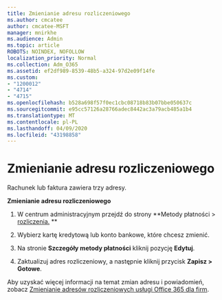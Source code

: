 ```yaml
---
title: Zmienianie adresu rozliczeniowego
ms.author: cmcatee
author: cmcatee-MSFT
manager: mnirkhe
ms.audience: Admin
ms.topic: article
ROBOTS: NOINDEX, NOFOLLOW
localization_priority: Normal
ms.collection: Adm_O365
ms.assetid: ef2df989-8539-48b5-a324-97d2e09f14fe
ms.custom:
- "1200012"
- "4714"
- "4715"
ms.openlocfilehash: b528a698f57f0ec1cbc08718b83b07bbe050637c
ms.sourcegitcommit: e95cc57126a28766adec8442ac3a79acb485a1b4
ms.translationtype: MT
ms.contentlocale: pl-PL
ms.lasthandoff: 04/09/2020
ms.locfileid: "43198858"
---
```

# <a name="change-your-billing-address"></a>Zmienianie adresu rozliczeniowego

Rachunek lub faktura zawiera trzy adresy. 

**Zmienianie adresu rozliczeniowego**

1. W centrum administracyjnym przejdź do strony **Metody płatności > [rozliczenia.](https://go.microsoft.com/fwlink/p/?linkid=2018806) ** 

2. Wybierz kartę kredytową lub konto bankowe, które chcesz zmienić. 

3. Na stronie **Szczegóły metody płatności** kliknij pozycję **Edytuj**. 

4. Zaktualizuj adres rozliczeniowy, a następnie kliknij przycisk **Zapisz > Gotowe**. 

Aby uzyskać więcej informacji na temat zmian adresu i powiadomień, zobacz [Zmienianie adresów rozliczeniowych usługi Office 365 dla firm](https://docs.microsoft.com/microsoft-365/commerce/billing-and-payments/change-your-billing-addresses?view=o365-worldwide). 
